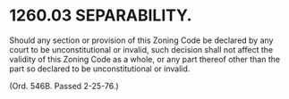 1260.03 SEPARABILITY.
=====================

Should any section or provision of this Zoning Code be declared by any
court to be unconstitutional or invalid, such decision shall not affect
the validity of this Zoning Code as a whole, or any part thereof other
than the part so declared to be unconstitutional or invalid.

(Ord. 546B. Passed 2-25-76.)
